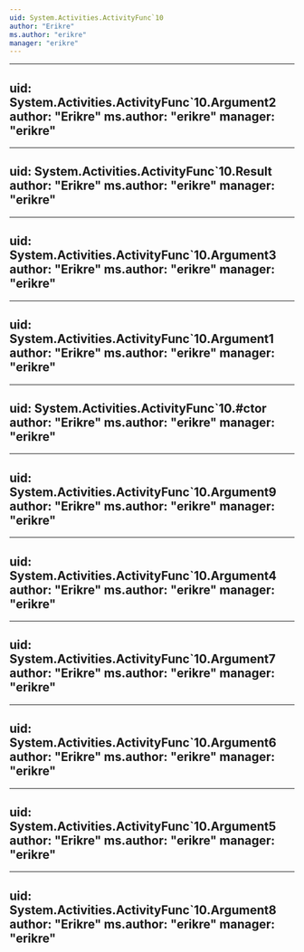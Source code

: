 ```yaml
---
uid: System.Activities.ActivityFunc`10
author: "Erikre"
ms.author: "erikre"
manager: "erikre"
---
```


---
uid: System.Activities.ActivityFunc`10.Argument2
author: "Erikre"
ms.author: "erikre"
manager: "erikre"
---

---
uid: System.Activities.ActivityFunc`10.Result
author: "Erikre"
ms.author: "erikre"
manager: "erikre"
---

---
uid: System.Activities.ActivityFunc`10.Argument3
author: "Erikre"
ms.author: "erikre"
manager: "erikre"
---

---
uid: System.Activities.ActivityFunc`10.Argument1
author: "Erikre"
ms.author: "erikre"
manager: "erikre"
---

---
uid: System.Activities.ActivityFunc`10.#ctor
author: "Erikre"
ms.author: "erikre"
manager: "erikre"
---

---
uid: System.Activities.ActivityFunc`10.Argument9
author: "Erikre"
ms.author: "erikre"
manager: "erikre"
---

---
uid: System.Activities.ActivityFunc`10.Argument4
author: "Erikre"
ms.author: "erikre"
manager: "erikre"
---

---
uid: System.Activities.ActivityFunc`10.Argument7
author: "Erikre"
ms.author: "erikre"
manager: "erikre"
---

---
uid: System.Activities.ActivityFunc`10.Argument6
author: "Erikre"
ms.author: "erikre"
manager: "erikre"
---

---
uid: System.Activities.ActivityFunc`10.Argument5
author: "Erikre"
ms.author: "erikre"
manager: "erikre"
---

---
uid: System.Activities.ActivityFunc`10.Argument8
author: "Erikre"
ms.author: "erikre"
manager: "erikre"
---
